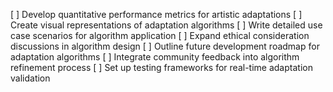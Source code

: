 [ ] Develop quantitative performance metrics for artistic adaptations
[ ] Create visual representations of adaptation algorithms
[ ] Write detailed use case scenarios for algorithm application
[ ] Expand ethical consideration discussions in algorithm design
[ ] Outline future development roadmap for adaptation algorithms
[ ] Integrate community feedback into algorithm refinement process
[ ] Set up testing frameworks for real-time adaptation validation